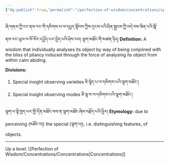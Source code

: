 ```yaml
---
{"dg-publish":true,"permalink":"/perfection-of-wisdom/concentrations/special-insight/"}
---
```


ཞི་གནས་ཀྱི་ངང་ནས་རང་གི་དམིགས་པ་ལ་དཔྱད་སྟོབས་ཀྱིས་དྲངས་པའི་ཤིན་སྦྱངས་ཀྱི་བདེ་བས་ཟིན་པའི་སྒོ་ནས་རང་ཡུལ་ལ་སོ་སོར་དཔྱོད་པར་བྱེད་པའི་ཤེས་རབ། 
ལྷག་མཐོང་གི་མཚན་ཉིད།
**Definition:** A wisdom that individually analyses its object by way of being conjoined with the bliss of pliancy induced through the force of analysing its object from within calm abiding.

**Divisions:**
1. Special insight observing varieties ཇི་སྙེད་པ་ལ་དམིགས་པའི་ལྷག་མཐོང་།
2. Special insight observing modes ཇི་ལྟ་བ་ལ་དམིགས་པའི་ལྷག་མཐོང་།

ལྷག་པ་སྟེ་ཁྱད་པར་གྱི་དོན་མཐོང་བས་ན་ལྷག་མཐོང་ཞེས་བརྗོད་པའི་ཕྱིར།
**Etymology:** due to perceiving (མཐོང་བ།) the special (ལྷག་པ།), i.e. distinguishing features, of objects.

---
Up a level: [[Perfection of Wisdom/Concentrations/Concentrations\|Concentrations]]